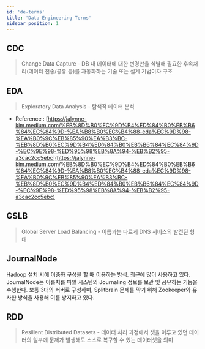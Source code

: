```yaml
---
id: 'de-terms'
title: 'Data Engineering Terms'
sidebar_position: 1
---
```


## CDC
> Change Data Capture - DB 내 데이터에 대한 변경만을 식별해 필요한 후속처리(데이터 전송/공유 등)를 자동화하는 기술 또는 설계 기법이자 구조


## EDA
> Exploratory Data Analysis - 탐색적 데이터 분석

* Reference : [https://jalynne-kim.medium.com/%EB%8D%B0%EC%9D%B4%ED%84%B0%EB%B6%84%EC%84%9D-%EA%B8%B0%EC%B4%88-eda%EC%9D%98-%EA%B0%9C%EB%85%90%EA%B3%BC-%EB%8D%B0%EC%9D%B4%ED%84%B0%EB%B6%84%EC%84%9D-%EC%9E%98-%ED%95%98%EB%8A%94-%EB%B2%95-a3cac2cc5ebc](https://jalynne-kim.medium.com/%EB%8D%B0%EC%9D%B4%ED%84%B0%EB%B6%84%EC%84%9D-%EA%B8%B0%EC%B4%88-eda%EC%9D%98-%EA%B0%9C%EB%85%90%EA%B3%BC-%EB%8D%B0%EC%9D%B4%ED%84%B0%EB%B6%84%EC%84%9D-%EC%9E%98-%ED%95%98%EB%8A%94-%EB%B2%95-a3cac2cc5ebc)

## GSLB
> Global Server Load Balancing - 이름과는 다르게 DNS 서비스의 발전된 형태 

## JournalNode
Hadoop 설치 시에 이중화 구성을 할 때 이용하는 방식. 최근에 많이 사용하고 있다. JournalNode는 이름처름 파일 시스템의 Journaling 정보를 보관 및 공유하는 기능을 수행한다. 보통 3대의 서버로 구성하며, Splitbrain 문제를 막기 위해 Zookeeper와 유사한 방식을 사용해 이를 방지하고 있다. 

## RDD
> Resilient Distributed Datasets - 데이터 처리 과정에서 셋을 이루고 있던 데이터의 일부에 문제가 발생해도 스스로 복구할 수 있는 데이터셋을 의미